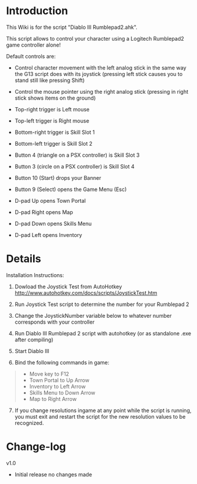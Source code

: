 # Introduction #

This Wiki is for the script "Diablo III Rumblepad2.ahk".

This script allows to control your character using a Logitech Rumblepad2 game controller alone!

Default controls are:

- Control character movement with the left analog stick in the same way the G13 script does with its joystick (pressing left stick causes you to stand still like pressing Shift)

- Control the mouse pointer using the right analog stick (pressing in right stick shows items on the ground)

- Top-right trigger is Left mouse

- Top-left trigger is Right mouse

- Bottom-right trigger is Skill Slot 1

- Bottom-left trigger is Skill Slot 2

- Button 4 (triangle on a PSX controller) is Skill Slot 3

- Button 3 (circle on a PSX controller) is Skill Slot 4

- Button 10 (Start) drops your Banner

- Button 9 (Select) opens the Game Menu (Esc)

- D-pad Up opens Town Portal

- D-pad Right opens Map

- D-pad Down opens Skills Menu

- D-pad Left opens Inventory


# Details #

Installation Instructions:

1) Dowload the Joystick Test from AutoHotkey  http://www.autohotkey.com/docs/scripts/JoystickTest.htm

2) Run Joystick Test script to determine the number for your Rumblepad 2

3) Change the JoystickNumber variable below to whatever number corresponds with your controller

4) Run Diablo III Rumblepad 2 script with autohotkey (or as standalone .exe after compiling)

5) Start Diablo III

6) Bind the following commands in game:
> - Move key to F12
> - Town Portal to Up Arrow
> - Inventory to Left Arrow
> - Skills Menu to Down Arrow
> - Map to Right Arrow

7) If you change resolutions ingame at any point while the script is running, you must exit and restart the script for the new resolution values to be recognized.

# Change-log #

v1.0

- Initial release no changes made